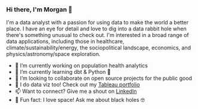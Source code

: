 ### Hi there, I'm Morgan 👋

I'm a data analyst with a passion for using data to make the world a better place. I have an eye for detail and love to dig into a data rabbit hole when there's something unusual to check out. I'm interested in a broad range of data applications, including those in healthcare, climate/sustainability/energy, the sociopolitical landscape, economics, and physics/astronomy/space exploration.

- 🔭 I’m currently working on population health analytics
- 🌱 I’m currently learning dbt & Python 🐍
- 👯 I’m looking to collaborate on open source projects for the public good
- 🎨 I do data viz too! Check out my [Tableau portfolio](https://public.tableau.com/app/profile/morgan5895)
- 📫 Want to connect? Give me a shout on [LinkedIn](https://www.linkedin.com/in/morganturner1/)
- 🚀 Fun fact: I love space! Ask me about black holes 🤓 

<!--
**morgan-turner/morgan-turner** is a ✨ _special_ ✨ repository because its `README.md` (this file) appears on your GitHub profile.

Here are some ideas to get you started:

- 🔭 I’m currently working on ...
- 🌱 I’m currently learning ...
- 👯 I’m looking to collaborate on ...
- 🤔 I’m looking for help with ...
- 💬 Ask me about ...
- 📫 How to reach me: ...
- 😄 Pronouns: ...
- ⚡ Fun fact: ...
-->

